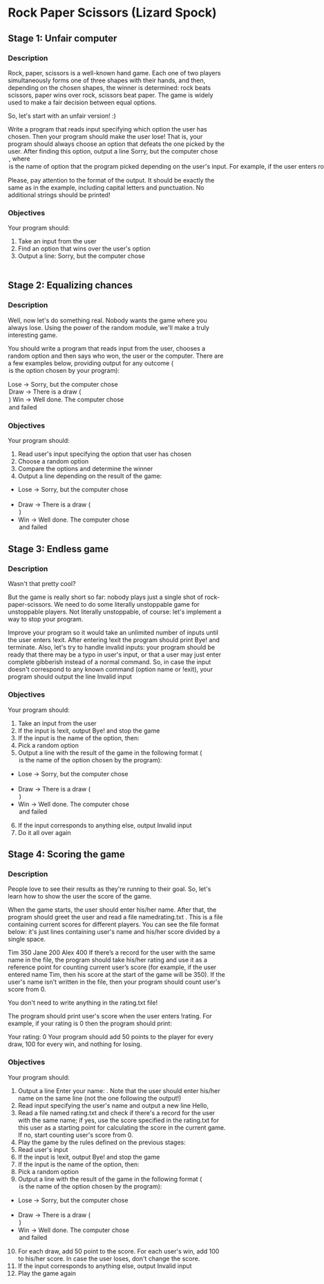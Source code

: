 # Rock Paper Scissors (Lizard Spock)

## Stage 1: Unfair computer
### Description
Rock, paper, scissors is a well-known hand game. Each one of two players simultaneously forms one of three shapes with their hands, and then, depending on the chosen shapes, the winner is determined: rock beats scissors, paper wins over rock, scissors beat paper.
The game is widely used to make a fair decision between equal options.

So, let's start with an unfair version! :)

Write a program that reads input specifying which option the user has chosen. Then your program should make the user lose! That is, your program should always choose an option that defeats the one picked by the user. After finding this option, output a line Sorry, but the computer chose <option>, where <option> is the name of option that the program picked depending on the user's input.
For example, if the user enters rock, the program should print Sorry, but the computer chose paper and so on.

Please, pay attention to the format of the output. It should be exactly the same as in the example, including capital letters and punctuation. No additional strings should be printed!

### Objectives
Your program should:

1. Take an input from the user
2. Find an option that wins over the user's option
3. Output a line: Sorry, but the computer chose <option>


## Stage 2: Equalizing chances
### Description
Well, now let's do something real. Nobody wants the game where you always lose.
Using the power of the random module, we'll make a truly interesting game.

You should write a program that reads input from the user, chooses a random option and then says who won, the user or the computer.
There are a few examples below, providing output for any outcome (<option> is the option chosen by your program):

Lose -> Sorry, but the computer chose <option>
Draw -> There is a draw (<option>)
Win -> Well done. The computer chose <option> and failed

### Objectives
Your program should:

1. Read user's input specifying the option that user has chosen
2. Choose a random option
3. Compare the options and determine the winner
4. Output a line depending on the result of the game:
  * Lose -> Sorry, but the computer chose <option>
  * Draw -> There is a draw (<option>)
  * Win -> Well done. The computer chose <option> and failed

## Stage 3: Endless game
### Description
Wasn't that pretty cool?

But the game is really short so far: nobody plays just a single shot of rock-paper-scissors. We need to do some literally unstoppable game for unstoppable players. Not literally unstoppable, of course: let's implement a way to stop your program.

Improve your program so it would take an unlimited number of inputs until the user enters !exit. After entering !exit the program should print Bye! and terminate. Also, let's try to handle invalid inputs: your program should be ready that there may be a typo in user's input, or that a user may just enter complete gibberish instead of a normal command. So, in case the input doesn't correspond to any known command (option name or !exit), your program should output the line Invalid input

### Objectives
Your program should:

1. Take an input from the user
2. If the input is !exit, output Bye! and stop the game
3. If the input is the name of the option, then:
4. Pick a random option
5. Output a line with the result of the game in the following format (<option> is the name of the option chosen by the program):
  * Lose -> Sorry, but the computer chose <option>
  * Draw -> There is a draw (<option>)
  * Win -> Well done. The computer chose <option> and failed
6. If the input corresponds to anything else, output Invalid input
7. Do it all over again

## Stage 4: Scoring the game
### Description
People love to see their results as they're running to their goal.
So, let's learn how to show the user the score of the game.

When the game starts, the user should enter his/her name. After that, the program should greet the user and read a file namedrating.txt . This is a file containing current scores for different players. You can see the file format below: it's just lines containing user's name and his/her score divided by a single space.

Tim 350
Jane 200
Alex 400
If there’s a record for the user with the same name in the file, the program should take his/her rating and use it as a reference point for counting current user’s score (for example, if the user entered name Tim, then his score at the start of the game will be 350). If the user's name isn't written in the file, then your program should count user's score from 0.

You don't need to write anything in the rating.txt file!

The program should print user's score when the user enters !rating. For example, if your rating is 0 then the program should print:

Your rating: 0
Your program should add 50 points to the player for every draw, 100 for every win, and nothing for losing.

### Objectives
Your program should:

1. Output a line Enter your name: . Note that the user should enter his/her name on the same line (not the one following the output!)
2. Read input specifying the user's name and output a new line Hello, <name>
3. Read a file named rating.txt and check if there's a record for the user with the same name; if yes, use the score specified in the rating.txt for this user as a starting point for calculating the score in the current game. If no, start counting user's score from 0.
4. Play the game by the rules defined on the previous stages:
5. Read user's input
6. If the input is !exit, output Bye! and stop the game
7. If the input is the name of the option, then:
8. Pick a random option
9. Output a line with the result of the game in the following format (<option> is the name of the option chosen by the program):
  * Lose -> Sorry, but the computer chose <option>
  * Draw -> There is a draw (<option>)
  * Win -> Well done. The computer chose <option> and failed
10. For each draw, add 50 point to the score. For each user's win, add 100 to his/her score. In case the user loses, don't change the score.
11. If the input corresponds to anything else, output Invalid input
12. Play the game again